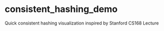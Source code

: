 # consistent_hashing_demo
Quick consistent hashing visualization inspired by Stanford CS168 Lecture
